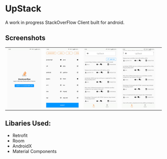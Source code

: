 # UpStack

A work in progress StackOverFlow Client built for android.  

## Screenshots
||||||  
|:---:|:---:|:---:|:---:|:---:|  
| ![](Screenshots/Screenshot_20190423-220328.png)  |  ![](Screenshots/Screenshot_20190423-220522.png)  |  ![](Screenshots/Screenshot_20190423-220548.png) |  ![](Screenshots/Screenshot_20190423-220552.png) |  

## Libaries Used:

- Retrofit
- Room
- AndroidX
- Material Components